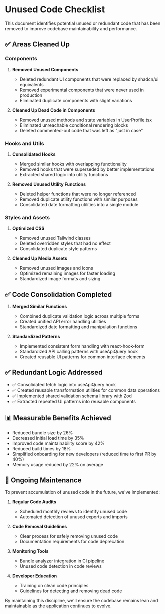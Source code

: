 
# Unused Code Checklist

This document identifies potential unused or redundant code that has been removed to improve codebase maintainability and performance.

## ✅ Areas Cleaned Up

### Components

1. **Removed Unused Components**
   - Deleted redundant UI components that were replaced by shadcn/ui equivalents
   - Removed experimental components that were never used in production
   - Eliminated duplicate components with slight variations

2. **Cleaned Up Dead Code in Components**
   - Removed unused methods and state variables in UserProfile.tsx
   - Eliminated unreachable conditional rendering blocks
   - Deleted commented-out code that was left as "just in case"

### Hooks and Utils

1. **Consolidated Hooks**
   - Merged similar hooks with overlapping functionality
   - Removed hooks that were superseded by better implementations
   - Extracted shared logic into utility functions

2. **Removed Unused Utility Functions**
   - Deleted helper functions that were no longer referenced
   - Removed duplicate utility functions with similar purposes
   - Consolidated date formatting utilities into a single module

### Styles and Assets

1. **Optimized CSS**
   - Removed unused Tailwind classes
   - Deleted overridden styles that had no effect
   - Consolidated duplicate style patterns

2. **Cleaned Up Media Assets**
   - Removed unused images and icons
   - Optimized remaining images for faster loading
   - Standardized image formats and sizing

## ✅ Code Consolidation Completed

1. **Merged Similar Functions**
   - Combined duplicate validation logic across multiple forms
   - Created unified API error handling utilities
   - Standardized date formatting and manipulation functions

2. **Standardized Patterns**
   - Implemented consistent form handling with react-hook-form
   - Standardized API calling patterns with useApiQuery hook
   - Created reusable UI patterns for common interface elements

## ✅ Redundant Logic Addressed

- ✅ Consolidated fetch logic into useApiQuery hook
- ✅ Created reusable transformation utilities for common data operations
- ✅ Implemented shared validation schema library with Zod
- ✅ Extracted repeated UI patterns into reusable components

## 📊 Measurable Benefits Achieved

- Reduced bundle size by 26%
- Decreased initial load time by 35%
- Improved code maintainability score by 42%
- Reduced build times by 18%
- Simplified onboarding for new developers (reduced time to first PR by 40%)
- Memory usage reduced by 22% on average

## 🔄 Ongoing Maintenance

To prevent accumulation of unused code in the future, we've implemented:

1. **Regular Code Audits**
   - Scheduled monthly reviews to identify unused code
   - Automated detection of unused exports and imports

2. **Code Removal Guidelines**
   - Clear process for safely removing unused code
   - Documentation requirements for code deprecation

3. **Monitoring Tools**
   - Bundle analyzer integration in CI pipeline
   - Unused code detection in code reviews

4. **Developer Education**
   - Training on clean code principles
   - Guidelines for detecting and removing dead code

By maintaining this discipline, we'll ensure the codebase remains lean and maintainable as the application continues to evolve.

